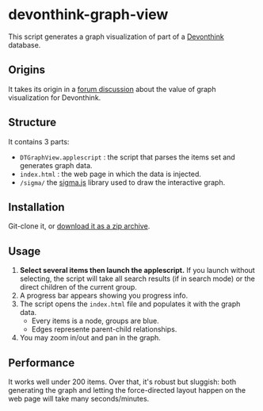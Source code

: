 # devonthink-graph-view

This script generates a graph visualization of part of a [Devonthink](https://www.devontechnologies.com/apps/devonthink) database.

## Origins

It takes its origin in a [forum discussion](https://discourse.devontechnologies.com/t/node-graph-for-document-links/) about the value of graph visualization for Devonthink.

## Structure

It contains 3 parts:
* `DTGraphView.applescript` : the script that parses the items set and generates graph data.
* `index.html` : the web page in which the data is injected.
* `/sigma/` the [sigma.js](https://github.com/jacomyal/sigma.js) library used to draw the interactive graph.

## Installation

Git-clone it, or [download it as a zip archive](https://github.com/benoitpointet/devonthink-graph-view/archive/main.zip).

## Usage
1. **Select several items then launch the applescript.** If you launch without selecting, the script will take all search results (if in search mode) or the direct children of the current group.
2. A progress bar appears showing you progress info.
3. The script opens the `index.html` file and populates it with the graph data. 
	* Every items is a node, groups are blue.
	* Edges represente parent-child relationships. 
4. You may zoom in/out and pan in the graph.

## Performance
It works well under 200 items. Over that, it's robust but sluggish: both generating the graph and letting the force-directed layout happen on the web page will take many seconds/minutes.